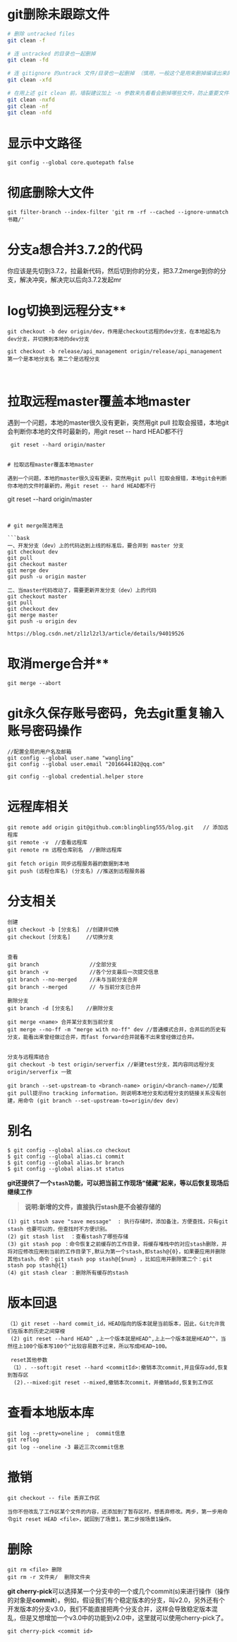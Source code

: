 # git删除未跟踪文件

```bash
# 删除 untracked files
git clean -f
 
# 连 untracked 的目录也一起删掉
git clean -fd
 
# 连 gitignore 的untrack 文件/目录也一起删掉 （慎用，一般这个是用来删掉编译出来的 .o之类的文件用的）
git clean -xfd
 
# 在用上述 git clean 前，墙裂建议加上 -n 参数来先看看会删掉哪些文件，防止重要文件被误删
git clean -nxfd
git clean -nf
git clean -nfd
```



# 显示中文路径

```
git config --global core.quotepath false
```

# 彻底删除大文件

```
git filter-branch --index-filter 'git rm -rf --cached --ignore-unmatch 书籍/'
```



#  分支a想合并3.7.2的代码

你应该是先切到3.7.2，拉最新代码，然后切到你的分支，把3.7.2merge到你的分支，解决冲突，解决完以后向3.7.2发起mr 

# log切换到远程分支**

```
git checkout -b dev origin/dev，作用是checkout远程的dev分支，在本地起名为dev分支，并切换到本地的dev分支

git checkout -b release/api_management origin/release/api_management  第一个是本地分支名 第二个是远程分支



```

# 拉取远程master覆盖本地master

遇到一个问题，本地的master很久没有更新，突然用git pull 拉取会报错，本地git会判断你本地的文件时最新的，用git reset -- hard HEAD都不行

```
 git reset --hard origin/master
```


```

# 拉取远程master覆盖本地master

遇到一个问题，本地的master很久没有更新，突然用git pull 拉取会报错，本地git会判断你本地的文件时最新的，用git reset -- hard HEAD都不行

```
 git reset --hard origin/master
```


# git merge简洁用法

​```bask
一、开发分支（dev）上的代码达到上线的标准后，要合并到 master 分支
git checkout dev
git pull
git checkout master
git merge dev
git push -u origin master

二、当master代码改动了，需要更新开发分支（dev）上的代码
git checkout master 
git pull 
git checkout dev
git merge master 
git push -u origin dev

https://blog.csdn.net/zl1zl2zl3/article/details/94019526
```



# 取消merge合并**

```
git merge --abort
```

# **git永久保存账号密码，免去git重复输入账号密码操作**

```
//配置全局的用户名及邮箱
git config --global user.name "wangling"
git config --global user.email "2016644182@qq.com"

git config --global credential.helper store
```

# **远程库相关**

```
git remote add origin git@github.com:blingbling555/blog.git   // 添加远程库
git remote -v  //查看远程库
git remote rm 远程仓库别名  //删除远程库

git fetch origin 同步远程服务器的数据到本地
git push (远程仓库名) (分支名) //推送到远程服务器
```



# **分支相关**

```
创建
git checkout -b [分支名]  //创建并切换
git checkout [分支名]     //切换分支


查看
git branch                //全部分支
git branch -v             //各个分支最后一次提交信息
git branch --no-merged    //未与当前分支合并
git branch --merged       // 与当前分支已合并

删除分支
git branch -d [分支名]    //删除分支

git merge <name> 合并某分支到当前分支
git merge --no-ff -m "merge with no-ff" dev //普通模式合并，合并后的历史有分支，能看出来曾经做过合并，而fast forward合并就看不出来曾经做过合并。


分支与远程库结合
git checkout -b test origin/serverfix //新建test分支，其内容同远程分支 origin/serverfix 一致

git branch --set-upstream-to <branch-name> origin/<branch-name>//如果git pull提示no tracking information，则说明本地分支和远程分支的链接关系没有创建，用命令 (git branch --set-upstream-to=origin/dev dev)

```



# **别名**

```
$ git config --global alias.co checkout
$ git config --global alias.ci commit
$ git config --global alias.br branch
$ git config --global alias.st status
```



**git还提供了一个`stash`功能，可以把当前工作现场“储藏”起来，等以后恢复现场后继续工作**

> **说明:新增的文件，直接执行stash是不会被存储的**

```
(1) git stash save "save message"  : 执行存储时，添加备注，方便查找，只有git stash 也要可以的，但查找时不方便识别。
(2) git stash list  ：查看stash了哪些存储
(3) git stash pop ：命令恢复之前缓存的工作目录，将缓存堆栈中的对应stash删除，并将对应修改应用到当前的工作目录下,默认为第一个stash,即stash@{0}，如果要应用并删除其他stash，命令：git stash pop stash@{$num} ，比如应用并删除第二个：git stash pop stash@{1}
(4) git stash clear ：删除所有缓存的stash
```



# **版本回退**

```
（1）git reset --hard commit_id，HEAD指向的版本就是当前版本，因此，Git允许我们在版本的历史之间穿梭
 (2) git reset --hard HEAD^ ,上一个版本就是HEAD^,上上一个版本就是HEAD^^，当然往上100个版本写100个^比较容易数不过来，所以写成HEAD~100。
 
 reset其他参数
 （1）. --soft:git reset --hard <commitId>:撤销本次commit,并且保存add,恢复到暂存区
  (2).--mixed:git reset --mixed,撤销本次commit，并撤销add,恢复到工作区
```



# **查看本地版本库**

```
git log --pretty=oneline ;  commit信息 
git reflog
git log --oneline -3 最近三次commit信息
```

# **撤销**

```
git checkout -- file 丢弃工作区

当你不但改乱了工作区某个文件的内容，还添加到了暂存区时，想丢弃修改。两步，第一步用命令git reset HEAD <file>，就回到了场景1，第二步按场景1操作。
```

# **删除**

```
git rm <file> 删除
git rm -r 文件夹/  删除文件夹
```





**git cherry-pick**可以选择某一个分支中的一个或几个commit(s)来进行操作（操作的对象是**commit**）。例如，假设我们有个稳定版本的分支，叫v2.0，另外还有个开发版本的分支v3.0，我们不能直接把两个分支合并，这样会导致稳定版本混乱，但是又想增加一个v3.0中的功能到v2.0中，这里就可以使用cherry-pick了。

```
git cherry-pick <commit id>
```

